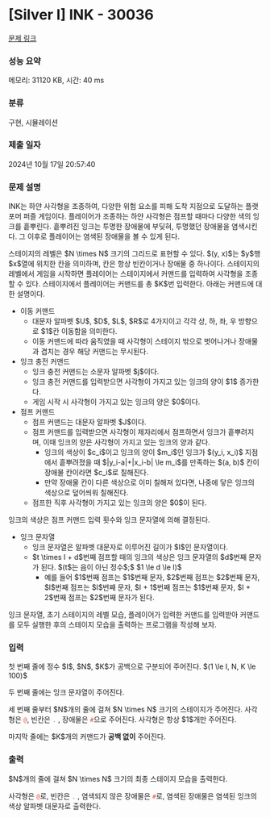 # [Silver I] INK - 30036 

[문제 링크](https://www.acmicpc.net/problem/30036) 

### 성능 요약

메모리: 31120 KB, 시간: 40 ms

### 분류

구현, 시뮬레이션

### 제출 일자

2024년 10월 17일 20:57:40

### 문제 설명

<p>INK는 하얀 사각형을 조종하여, 다양한 위험 요소를 피해 도착 지점으로 도달하는 플랫포머 퍼즐 게임이다. 플레이어가 조종하는 하얀 사각형은 점프할 때마다 다양한 색의 잉크를 흩뿌린다. 흩뿌려진 잉크는 투명한 장애물에 부딪혀, 투명했던 장애물을 염색시킨다. 그 이후로 플레이어는 염색된 장애물을 볼 수 있게 된다.</p>

<p>스테이지의 레벨은 $N \times N$ 크기의 그리드로 표현할 수 있다. $(y, x)$는 $y$행 $x$열에 위치한 칸을 의미하며, 칸은 항상 빈칸이거나 장애물 중 하나이다. 스테이지의 레벨에서 게임을 시작하면 플레이어는 스테이지에서 커맨드를 입력하여 사각형을 조종할 수 있다. 스테이지에서 플레이어는 커맨드를 총 $K$번 입력한다. 아래는 커맨드에 대한 설명이다.</p>

<ul>
	<li>이동 커맨드
	<ul>
		<li>대문자 알파벳 $U$, $D$, $L$, $R$로 4가지이고 각각 상, 하, 좌, 우 방향으로 $1$칸 이동함을 의미한다.</li>
		<li>이동 커맨드에 따라 움직였을 때 사각형이 스테이지 밖으로 벗어나거나 장애물과 겹치는 경우 해당 커맨드는 무시된다.</li>
	</ul>
	</li>
	<li>잉크 충전 커맨드
	<ul>
		<li>잉크 충전 커맨드는 소문자 알파벳 $j$이다.</li>
		<li>잉크 충전 커맨드를 입력받으면 사각형이 가지고 있는 잉크의 양이 $1$ 증가한다.</li>
		<li>게임 시작 시 사각형이 가지고 있는 잉크의 양은 $0$이다.</li>
	</ul>
	</li>
	<li>점프 커맨드
	<ul>
		<li>점프 커맨드는 대문자 알파벳 $J$이다.</li>
		<li>점프 커맨드를 입력받으면 사각형이 제자리에서 점프하면서 잉크가 흩뿌려지며, 이때 잉크의 양은 사각형이 가지고 있는 잉크의 양과 같다.
		<ul>
			<li>잉크의 색상이 $c_i$이고 잉크의 양이 $m_i$인 잉크가 $(y_i, x_i)$ 지점에서 흩뿌려졌을 때 $|y_i-a|+|x_i-b| \le m_i$를 만족하는 $(a, b)$ 칸이 장애물 칸이라면 $c_i$로 칠해진다.</li>
			<li>만약 장애물 칸이 다른 색상으로 이미 칠해져 있다면, 나중에 닿은 잉크의 색상으로 덮어씌워 칠해진다.</li>
		</ul>
		</li>
		<li>점프한 직후 사각형이 가지고 있는 잉크의 양은 $0$이 된다.</li>
	</ul>
	</li>
</ul>

<p>잉크의 색상은 점프 커맨드 입력 횟수와 잉크 문자열에 의해 결정된다.</p>

<ul>
	<li>잉크 문자열
	<ul>
		<li>잉크 문자열은 알파벳 대문자로 이루어진 길이가 $I$인 문자열이다.</li>
		<li>$t \times I + d$번째 점프할 때의 잉크의 색상은 잉크 문자열의 $d$번째 문자가 된다. $(t$는 음이 아닌 정수$;$ $1 \le d \le I)$
		<ul>
			<li>예를 들어 $1$번째 점프는 $1$번째 문자, $2$번째 점프는 $2$번째 문자, $I$번째 점프는 $I$번째 문자, $I + 1$번째 점프는 $1$번째 문자, $I + 2$번째 점프는 $2$번째 문자가 된다.</li>
		</ul>
		</li>
	</ul>
	</li>
</ul>

<p>잉크 문자열, 초기 스테이지의 레벨 모습, 플레이어가 입력한 커맨드를 입력받아 커맨드를 모두 실행한 후의 스테이지 모습을 출력하는 프로그램을 작성해 보자.</p>

### 입력 

 <p>첫 번째 줄에 정수 $I$, $N$, $K$가 공백으로 구분되어 주어진다. $(1 \le I, N, K \le 100)$</p>

<p>두 번째 줄에는 잉크 문자열이 주어진다.</p>

<p>세 번째 줄부터 $N$개의 줄에 걸쳐 $N \times N$ 크기의 스테이지가 주어진다. 사각형은 <span style="color:#e74c3c;"><code>@</code></span>, 빈칸은 <span style="color:#e74c3c;"><code>.</code></span> , 장애물은 <span style="color:#e74c3c;"><code>#</code></span>으로 주어진다. 사각형은 항상 $1$개만 주어진다.</p>

<p>마지막 줄에는 $K$개의 커맨드가 <strong>공백 없이</strong> 주어진다.</p>

### 출력 

 <p>$N$개의 줄에 걸쳐 $N \times N$ 크기의 최종 스테이지 모습을 출력한다.</p>

<p>사각형은 <span style="color:#e74c3c;"><code>@</code></span>로, 빈칸은 <span style="color:#e74c3c;"><code>.</code></span> , 염색되지 않은 장애물은 <span style="color:#e74c3c;"><code>#</code></span>로, 염색된 장애물은 염색된 잉크의 색상 알파벳 대문자로 출력한다.</p>

